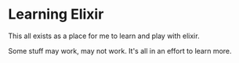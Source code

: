 # Learning Elixir

This all exists as a place for me to learn and play with elixir. 

Some stuff may work, may not work. It's all in an effort to learn more.

